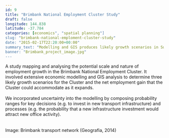 ```yaml
---
id: 9
title: "Brimbank National Employment Cluster Study"
draft: false
longitude: 144.838
latitude: -37.784
categories: [economics", "spatial planning"]
slug: "brimbank-national-emploment-cluster-study"
date: "2015-02-17T22:20:00+00:00"
summary_text: "Modelling and GIS produces likely growth scenarios in Sunshine"
banner: "Brimbank_project_image.jpg"
---
```


A study mapping and analysing the potential scale and nature of employment growth in the Brimbank National Employment Cluster. It involved extensive economic modelling and GIS analysis to determine three likely growth scenarios for the Cluster and the net employment gain that the Cluster could accommodate as it expands.&nbsp;<br><br>We incorporated uncertainty into the modelling by composing probability ranges for key decisions (e.g. to invest in new transport infrastructure) and processes (e.g. the probability that a new infrastructure investment would attract new office activity).&nbsp;<br><br><br><span class="wysiwyg-color-silver">Image: Brimbank transport network (Geografia, 2014)</span><br>
